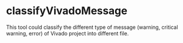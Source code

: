 # classifyVivadoMessage
This tool could classify the different type of message (warning, critical warning, error) of Vivado project into different file.
